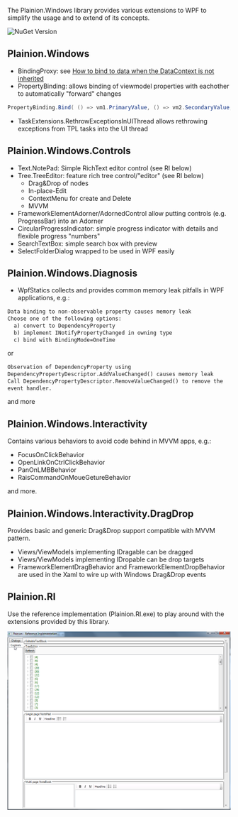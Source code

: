 
The Plainion.Windows library provides various extensions to WPF to simplify the usage 
and to extend of its concepts. 

![NuGet Version](https://img.shields.io/nuget/v/Plainion.Windows.svg?style=flat-square)


## Plainion.Windows

- BindingProxy: see [How to bind to data when the DataContext is not inherited](http://www.thomaslevesque.com/2011/03/21/wpf-how-to-bind-to-data-when-the-datacontext-is-not-inherited/)
- PropertyBinding: allows binding of viewmodel properties with eachother to automatically "forward" changes

```C#
PropertyBinding.Bind( () => vm1.PrimaryValue, () => vm2.SecondaryValue, BindingMode.TwoWay );
```

- TaskExtensions.RethrowExceptionsInUIThread allows rethrowing exceptions from TPL tasks into the UI thread

## Plainion.Windows.Controls

- Text.NotePad: Simple RichText editor control (see RI below)
- Tree.TreeEditor: feature rich tree control/"editor" (see RI below)
  - Drag&Drop of nodes
  - In-place-Edit
  - ContextMenu for create and Delete
  - MVVM
- FrameworkElementAdorner/AdornedControl allow putting controls (e.g. ProgressBar) into an Adorner
- CircularProgressIndicator: simple progress indicator with details and flexible progress "numbers"
- SearchTextBox: simple search box with preview
- SelectFolderDialog wrapped to be used in WPF easily

## Plainion.Windows.Diagnosis

- WpfStatics collects and provides common memory leak pitfalls in WPF applications, e.g.:

```
Data binding to non-observable property causes memory leak
Choose one of the following options:
  a) convert to DependencyProperty
  b) implement INotifyPropertyChanged in owning type
  c) bind with BindingMode=OneTime
```

or

```
Observation of DependencyProperty using DependencyPropertyDescriptor.AddValueChanged() causes memory leak
Call DependencyPropertyDescriptor.RemoveValueChanged() to remove the event handler.
```

and more

## Plainion.Windows.Interactivity

Contains various behaviors to avoid code behind in MVVM apps, e.g.:

- FocusOnClickBehavior
- OpenLinkOnCtrlClickBehavior
- PanOnLMBBehavior
- RaisCommandOnMoueGetureBehavior

and more.

## Plainion.Windows.Interactivity.DragDrop

Provides basic and generic Drag&Drop support compatible with MVVM pattern.

- Views/ViewModels implementing IDragable can be dragged
- Views/ViewModels implementing IDropable can be drop targets
- FrameworkElementDragBehavior and FrameworkElementDropBehavior are used in the Xaml to wire up with Windows Drag&Drop events


## Plainion.RI

Use the reference implementation (Plainion.RI.exe) to play around with the extensions provided by 
this library.

![](doc/Screenshots/RI.png)

